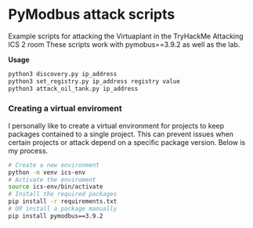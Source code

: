 # PyModbus attack scripts
Example scripts for attacking the Virtuaplant in the TryHackMe Attacking ICS 2 room
These scripts work with pymobus==3.9.2 as well as the lab.

**Usage**
```bash
python3 discovery.py ip_address
python3 set_registry.py ip_address registry value
python3 attack_oil_tank.py ip_address
```

### Creating a virtual enviroment
I personally like to create a virtual environment for projects to keep packages contained to a single project.
This can prevent issues when certain projects or attack depend on a specific package version. Below is my process.
```bash
# Create a new environment 
python -m venv ics-env
# Activate the enviroment
source ics-env/bin/activate
# Install the required packages
pip install -r requirements.txt
# OR install a package manually 
pip install pymodbus==3.9.2
```